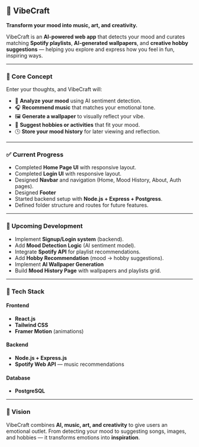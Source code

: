 ## 🎵 VibeCraft

**Transform your mood into music, art, and creativity.**

VibeCraft is an **AI-powered web app** that detects your mood and curates matching **Spotify playlists**, **AI-generated wallpapers**, and **creative hobby suggestions** — helping you explore and express how you feel in fun, inspiring ways.

---

### 🌈 Core Concept

Enter your thoughts, and VibeCraft will:

* 🧠 **Analyze your mood** using AI sentiment detection.
* 🎧 **Recommend music** that matches your emotional tone.
* 🖼️ **Generate a wallpaper** to visually reflect your vibe.
* 🎨 **Suggest hobbies or activities** that fit your mood.
* 🕓 **Store your mood history** for later viewing and reflection.

---

### ✅ Current Progress

* Completed **Home Page UI** with responsive layout.
* Completed **Login UI** with responsive layout.
* Designed **Navbar** and navigation (Home, Mood History, About, Auth pages).
* Designed **Footer**
* Started backend setup with **Node.js + Express + Postgress**.
* Defined folder structure and routes for future features.

---

### 🚧 Upcoming Development

* Implement **Signup/Login system** (backend).
* Add **Mood Detection Logic** (AI sentiment model).
* Integrate **Spotify API** for playlist recommendations.
* Add **Hobby Recommendation** (mood → hobby suggestions).
* Implement **AI Wallpaper Generation** 
* Build **Mood History Page** with wallpapers and playlists grid.

---

### 🧩 Tech Stack

#### Frontend

* **React.js**
* **Tailwind CSS**
* **Framer Motion** (animations)

#### Backend

* **Node.js + Express.js**
* **Spotify Web API** — music recommendations

#### Database

* **PostgreSQL**

---

### 🎯 Vision

VibeCraft combines **AI, music, art, and creativity** to give users an emotional outlet.
From detecting your mood to suggesting songs, images, and hobbies — it transforms emotions into **inspiration**.

